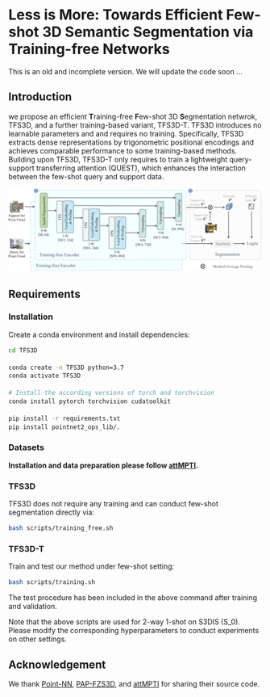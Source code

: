 # Less is More: Towards Efficient Few-shot 3D Semantic Segmentation via Training-free Networks

This is an old and incomplete version. We will update the code soon ... 

## Introduction
we propose an efficient **T**raining-free **F**ew-shot 3D **S**egmentation netwrok, TFS3D, and a further training-based variant, TFS3D-T. TFS3D introduces no learnable parameters and and requires no training. Specifically, TFS3D extracts dense representations by trigonometric positional encodings and achieves comparable performance to some training-based methods. Building upon TFS3D, TFS3D-T only requires to train a lightweight query-support transferring attention (QUEST), which enhances the interaction between the few-shot query and support data.

![framework](framework3d.png)


## Requirements
### Installation
Create a conda environment and install dependencies:
```bash
cd TFS3D

conda create -n TFS3D python=3.7
conda activate TFS3D

# Install the according versions of torch and torchvision
conda install pytorch torchvision cudatoolkit

pip install -r requirements.txt
pip install pointnet2_ops_lib/.
```

### Datasets

**Installation and data preparation please follow [attMPTI](https://github.com/Na-Z/attMPTI).**



### TFS3D

TFS3D does not require any training and can conduct few-shot segmentation directly via:

```bash
bash scripts/training_free.sh
```

### TFS3D-T

Train and test our method under few-shot setting:

```bash
bash scripts/training.sh
```

The test procedure has been included in the above command after training and validation.


Note that the above scripts are used for 2-way 1-shot on S3DIS (S_0). Please modify the corresponding hyperparameters to conduct experiments on other settings. 



## Acknowledgement
We thank [Point-NN](https://github.com/ZrrSkywalker/Point-NN/tree/main), [PAP-FZS3D](https://github.com/heshuting555/PAP-FZS3D), and [attMPTI](https://github.com/Na-Z/attMPTI) for sharing their source code.
